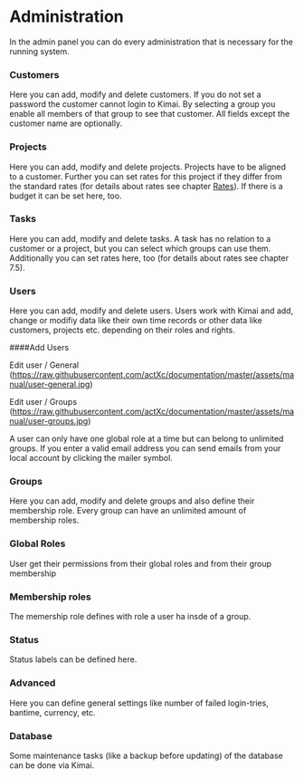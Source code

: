 # Administration

In the admin panel you can do every administration that is necessary for the running system.

### Customers

Here you can add, modify and delete customers. If you do not set a password the customer cannot login to Kimai. By selecting a group you enable all members of that group to see that customer. All fields except the customer name are optionally.

### Projects

Here you can add, modify and delete projects. Projects have to be aligned to a customer. Further you can set rates for this project if they differ from the standard rates (for details about rates see chapter [Rates](rates.md)). If there is a budget it can be set here, too.

### Tasks

Here you can add, modify and delete tasks. A task has no relation to a customer or a project, but you can select which groups can use them. Additionally you can set rates here, too (for details about rates see chapter 7.5).

### Users

Here you can add, modify and delete users. 
Users work with Kimai and add, change or modifiy data like their own time records or other data like customers, projects etc. depending on their roles and rights.

####Add Users

Edit user / General 
(https://raw.githubusercontent.com/actXc/documentation/master/assets/manual/user-general.jpg)

Edit user / Groups
(https://raw.githubusercontent.com/actXc/documentation/master/assets/manual/user-groups.jpg)

A user can only have one global role at a time but can belong to unlimited groups. If you enter a valid email address you can send emails from your local account by clicking the mailer symbol.

### Groups

Here you can add, modify and delete groups and also define their membership role. Every group can have an unlimited amount of membership roles.

### Global Roles

User get their permissions from their global roles and from their group membership 

### Membership roles

The memership role defines with role a user ha insde of a group.

### Status

Status labels can be defined here.

### Advanced

Here you can define general settings like number of failed login-tries, bantime, currency, etc.

### Database

Some maintenance tasks (like a backup before updating) of the database can be done via Kimai.
